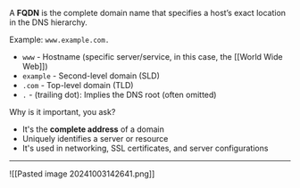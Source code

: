 A **FQDN** is the complete domain name that specifies a host’s exact location in the DNS hierarchy.

Example:  `www.example.com.`

- `www` - Hostname (specific server/service, in this case, the [[World Wide Web]])
- `example` - Second-level domain (SLD)
- `.com` - Top-level domain (TLD)
- `.` - (trailing dot): Implies the DNS root (often omitted)

Why is it important, you ask?
- It's the **complete address** of a domain
- Uniquely identifies a server or resource
- It's used in networking, SSL certificates, and server configurations

-----

![[Pasted image 20241003142641.png]]